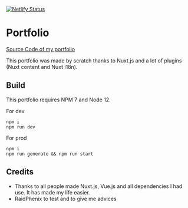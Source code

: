 [![Netlify Status](https://api.netlify.com/api/v1/badges/4ea1fd9c-ebd3-4189-9af9-c0b3debe5db2/deploy-status)](https://app.netlify.com/sites/lois-boubault/deploys)

# Portfolio

[Source Code of my portfolio](https://lois-boubault.me)

This portfolio was made by scratch thanks to Nuxt.js and a lot of plugins (Nuxt content and Nuxt i18n).

## Build

This portfolio requires NPM 7 and Node 12.

For dev

```shell
npm i
npm run dev
```

For prod

```shell
npm i
npm run generate && npm run start
```

## Credits

- Thanks to all people made Nuxt.js, Vue.js and all dependencies I had use. It has made my life easier.
- RaidPhenix to test and to give me advices
